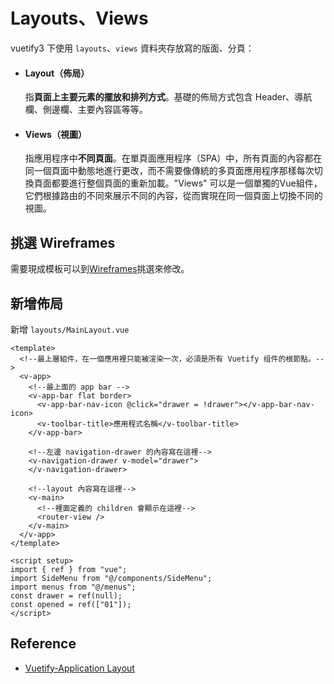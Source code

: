 # Layouts、Views
vuetify3 下使用 `layouts`、`views` 資料夾存放寫的版面、分頁：  
- #### **Layout（佈局）** 
  指**頁面上主要元素的擺放和排列方式**。基礎的佈局方式包含 Header、導航欄、側邊欄、主要內容區等等。
- #### **Views（視圖）** 
  指應用程序中**不同頁面**。在單頁面應用程序（SPA）中，所有頁面的內容都在同一個頁面中動態地進行更改，而不需要像傳統的多頁面應用程序那樣每次切換頁面都要進行整個頁面的重新加載。"Views" 可以是一個單獨的Vue組件，它們根據路由的不同來展示不同的內容，從而實現在同一個頁面上切換不同的視圖。

## 挑選 Wireframes
需要現成模板可以到[Wireframes](https://vuetifyjs.com/en/getting-started/wireframes/)挑選來修改。

## 新增佈局
新增 `layouts/MainLayout.vue`
```vue
<template>
  <!--最上層組件，在一個應用裡只能被渲染一次，必須是所有 Vuetify 组件的根節點。-->
  <v-app>
    <!--最上面的 app bar -->
    <v-app-bar flat border>
      <v-app-bar-nav-icon @click="drawer = !drawer"></v-app-bar-nav-icon>
      <v-toolbar-title>應用程式名稱</v-toolbar-title>
    </v-app-bar>

    <!--左邊 navigation-drawer 的內容寫在這裡-->
    <v-navigation-drawer v-model="drawer">
    </v-navigation-drawer>

    <!--layout 內容寫在這裡-->
    <v-main>
      <!--裡面定義的 children 會顯示在這裡-->
      <router-view />
    </v-main>
  </v-app>
</template>

<script setup>
import { ref } from "vue";
import SideMenu from "@/components/SideMenu";
import menus from "@/menus";
const drawer = ref(null);
const opened = ref(["01"]);
</script>
```

## Reference
- [Vuetify-Application Layout](https://vuetifyjs.com/en/features/application-layout/)